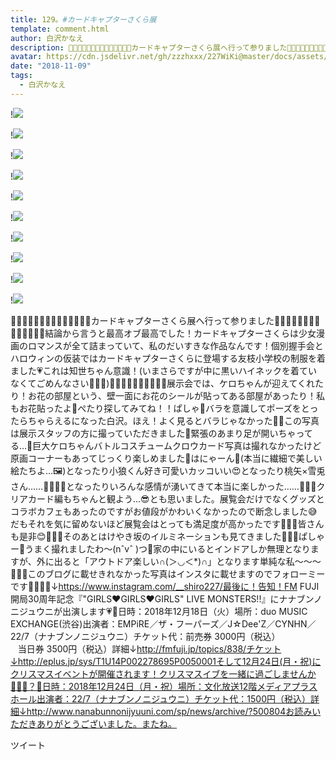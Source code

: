 ```yaml
---
title: 129。#カードキャプターさくら展
template: comment.html
author: 白沢かなえ
description: 🌸🌸🌸🌸🌸🌸🌸🌸🌸🌸🌸🌸🌸🌸カードキャプターさくら展へ行って参りました🌸🌸🌸🌸🌸🌸🌸🌸🌸🌸🌸🌸🌸🌸結論から言うと最高オブ最高でした！カードキャプターさくらは少女漫画のロマンスが全て詰まっていて、私のだいすきな作品なんです！個...
avatar: https://cdn.jsdelivr.net/gh/zzzhxxx/227WiKi@master/docs/assets/photo/avatar/kanae.jpg
date: "2018-11-09"
tags:
  - 白沢かなえ
---
```


!![](https://cdn.jsdelivr.net/gh/227WiKi/227WiKi-image@master/blog-image/kanae-2018-11-09_1.jpg)

!![](https://cdn.jsdelivr.net/gh/227WiKi/227WiKi-image@master/blog-image/kanae-2018-11-09_2.jpg)

!![](https://cdn.jsdelivr.net/gh/227WiKi/227WiKi-image@master/blog-image/kanae-2018-11-09_3.jpg)

!![](https://cdn.jsdelivr.net/gh/227WiKi/227WiKi-image@master/blog-image/kanae-2018-11-09_4.jpg)

!![](https://cdn.jsdelivr.net/gh/227WiKi/227WiKi-image@master/blog-image/kanae-2018-11-09_5.jpg)

!![](https://cdn.jsdelivr.net/gh/227WiKi/227WiKi-image@master/blog-image/kanae-2018-11-09_6.jpg)

!![](https://cdn.jsdelivr.net/gh/227WiKi/227WiKi-image@master/blog-image/kanae-2018-11-09_7.jpg)

!![](https://cdn.jsdelivr.net/gh/227WiKi/227WiKi-image@master/blog-image/kanae-2018-11-09_8.jpg)

!![](https://cdn.jsdelivr.net/gh/227WiKi/227WiKi-image@master/blog-image/kanae-2018-11-09_9.jpg)

!![](https://cdn.jsdelivr.net/gh/227WiKi/227WiKi-image@master/blog-image/kanae-2018-11-09_10.jpg)


🌸🌸🌸🌸🌸🌸🌸🌸🌸🌸🌸🌸🌸🌸カードキャプターさくら展へ行って参りました🌸🌸🌸🌸🌸🌸🌸🌸🌸🌸🌸🌸🌸🌸結論から言うと最高オブ最高でした！カードキャプターさくらは少女漫画のロマンスが全て詰まっていて、私のだいすきな作品なんです！個別握手会とハロウィンの仮装ではカードキャプターさくらに登場する友枝小学校の制服を着ました💗これは知世ちゃん意識！(いまさらですが中に黒いハイネックを着ていなくてごめんなさい🙇🏻‍♀️)🌸🌸🌸🌸🌸🌸🌸🌸🌸🌸展示会では、ケロちゃんが迎えてくれたり！お花の部屋という、壁一面にお花のシールが貼ってある部屋があったり！私もお花貼ったよ🌸ぺたり探してみてね！！ぱしゃ📸バラを意識してポーズをとったらちゃらえるになった白沢。ほえ！よく見るとバラじゃなかった💃🏻この写真は展示スタッフの方に撮っていただきました🌸緊張のあまり足が開いちゃってる…🤨巨大ケロちゃんバトルコスチュームクロウカード写真は撮れなかったけど原画コーナーもあってじっくり楽しめました🌸はにゃーん🤤(本当に繊細で美しい絵たちよ…🖼)となったり小狼くん好き可愛いカッコいい😍となったり桃矢×雪兎さん……🤦🏻‍♀️💗となったりいろんな感情が湧いてきて本当に楽しかった……👏🏻🌟クリアカード編もちゃんと観よう…😎とも思いました。展覧会だけでなくグッズとコラボカフェもあったのですがお値段がかわいくなかったので断念しました😅だもそれを気に留めないほど展覧会はとっても満足度が高かったです👏🏻🌟皆さんも是非😊🌸🌸🌸そのあとはけやき坂のイルミネーションも見てきました🎄🌲🎄ぱしゃー📸うまく撮れましたわ〜(nˆvˆ )つ🌃家の中にいるとインドアしか無理となりますが、外に出ると「アウトドア楽しい∩(＞◡＜*)∩」となります単純な私〜〜〜🤦🏻‍♀️このブログに載せきれなかった写真はインスタに載せますのでフォローミーです🐰🌸🌸🌸↓https://www.instagram.com/__shiro227/最後に！告知！FM FUJI 開局30周年記念『"GIRLS❤️GIRLS❤️GIRLS" LIVE MONSTERS!!』にナナブンノニジュウニが出演します💗🌸日時：2018年12月18日（火）場所：duo MUSIC EXCHANGE(渋谷)出演者：EMPiRE／ザ・フーパーズ／J☆Dee'Z／CYNHN／22/7（ナナブンノニジュウニ）チケット代：前売券 3000円（税込）                     当日券 3500円（税込）詳細↓http://fmfuji.jp/topics/838/チケット↓http://eplus.jp/sys/T1U14P002278695P0050001そして12月24日(月・祝)にクリスマスイベントが開催されます！クリスマスイブを一緒に過ごしませんか🎅🏻🎄？🌸日時：2018年12月24日（月・祝）場所：文化放送12階メディアプラスホール出演者：22/7（ナナブンノニジュウニ）チケット代：1500円（税込）詳細↓http://www.nanabunnonijyuuni.com/sp/news/archive/?500804お読みいただきありがとうございました。またね。


ツイート



